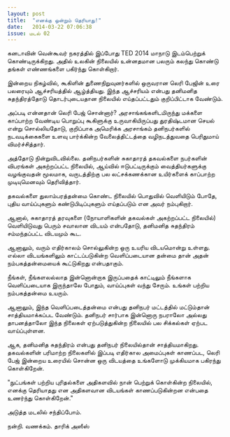 ```yaml
---
layout: post
title:  "எனக்கு ஒன்றும் தெரியாது!"
date:   2014-03-22 07:06:38
issue: மடல் 02
---
```



கனடாவின் வென்கூவர் நகரத்தில் இப்போது TED 2014 மாநாடு இடம்பெற்றுக் கொண்டிருக்கிறது. அதில் உலகின் நிலையில் உன்னதமான பலரும் கலந்து கொண்டு தங்கள் எண்ணங்களை பகிர்ந்து கொள்கிறார்.

இன்றைய நிகழ்வில், கூகிளின் துணைநிறுவுனர்களில் ஒருவரான லெரி பேஜின் உரை பலரையும் ஆச்சரியத்தில் ஆழ்த்தியது. இந்த ஆச்சரியம் என்பது தனிமனித சுதந்திரத்தோடு தொடர்புடையதான நிலையில் எய்தப்பட்டதும் குறிப்பிட்டாக வேண்டும்.

அப்படி என்னதான் லெரி பேஜ் சொன்னார்? அரசாங்கங்களிடமிருந்து மக்களை காப்பாற்ற வேண்டிய பொறுப்பு கூகிளுக்கு உருவாகியிருப்பது துரதிஷ்டமான செயல் என்று சொல்லியதோடு, குறிப்பாக அமெரிக்க அரசாங்கம் தனிநபர்களில் நடவடிக்கைகளை உளவு பார்க்கின்ற வேலைத்திட்டத்தை வழிநடத்துவதை பெரிதுமாய் விமர்ச்சித்தார்.

அத்தோடு நின்றுவிடவில்லை. தனிநபர்களின் சுகாதாரத் தகவல்களை நபர்களின் விபரங்கள் அகற்றப்பட்ட நிலையில், ஆய்வில் ஈடுபட்டிருக்கும் வைத்தியர்களுக்கு வழங்குவதன் மூலமாக, வருடத்திற்கு பல லட்சக்கணக்கான உயிர்களைக் காப்பாற்ற முடியுமெனவும் தெரிவித்தார்.

தகவல்களை துலாம்பரத்தன்மை கொண்ட நிலையில் பொதுவில் வெளியிடும் போதே, புதிய வாய்ப்புகளும் கண்டுபிடிப்புகளும் எய்தப்படும் என அவர் நம்புகிறார்.

ஆனால், சுகாதாரத் தரவுகளை (நோயாளிகளின் தகவல்கள் அகற்றப்பட்ட நிலையில்) வெளியிடுவது பெரும் சவாலான விடயம் என்பதோடு, தனிமனித சுதந்திரம் சம்மந்தப்பட்ட விடயமும் கூட.

ஆனாலும், வரும் எதிர்காலம் சொல்லுகின்ற ஒரு உயரிய விடயமொன்று உள்ளது. எல்லா விடயங்களிலும் காட்டப்படுகின்ற வெளிப்படையான தன்மை தான் அதன் நம்பகத்தன்மையைக் கூட்டுகிறது என்பதாகும்.

நீங்கள், நீங்களலல்லாத இன்னொன்றாக இருப்பதைக் காட்டிலும் நீங்களாக வெளிப்படையாக இருந்தாலே போதும், வாய்ப்புகள் வந்து சேரும். உங்கள் பற்றிய நம்பகத்தன்மை உயரும்.

ஆனாலும், இந்த வெளிப்படைத்தன்மை என்பது தனிநபர் மட்டத்தில் மட்டும்தான் சாத்தியமாக்கப்பட வேண்டும். தனிநபர் சார்பாக இன்னொரு நபராலோ அல்லது தாபனத்தாலோ இந்த நிலைகள் ஏற்படுத்துகின்ற நிலையில் பல சிக்கல்கள் ஏற்பட வாய்ப்புள்ளன.

ஆக, தனிமனித சுதந்திரம் என்பது தனிநபர் நிலையில்தான் சாத்தியமாகிறது. தகவல்களின் பரிமாற்ற நிலைகளில் இப்படி எதிர்கால அமைப்புகள் காணப்பட, லெரி பேஜ் இன்றைய உரையில் சொன்ன ஒரு விடயத்தை உங்களோடு முக்கியமாக பகிரந்து கொள்கிறேன்.

"நுட்பங்கள் பற்றிய புரிதல்களை அதிகளவில் நான் பெற்றுக் கொள்கின்ற நிலையில், எனக்கு தெரியாதது என அதிகளவான விடயங்கள் காணப்படுகின்றன என்பதை உணர்ந்து கொள்கிறேன்."

அடுத்த மடலில் சந்திப்போம்.

நன்றி. வணக்கம். தாரிக் அஸீஸ்